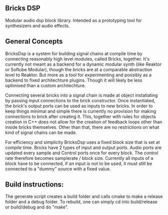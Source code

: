 Bricks DSP
-------------------
Modular audio dsp block library. Intended as a prototyping tool for synthesizers and audio effects. 

General Concepts
-------------------
BricksDsp is a system for building signal chains at compile time by connecting reasonably high level modules, called Bricks, together. It's currently not meant as a backend for a dynamic modular synth (like Reaktor or Softube Modular), though the bricks are at a comparable abstraction level to Reaktor. But more as a tool for experimenting and possibly as a backend to fixed architechture plugins. Though it will likely be less optimised than a custom architechture.

Connecting several bricks into a signal chain is made at object instatiating by passing input connections to the brick constructor. Once instantiated, the brick's output ports can be used as inputs to new bricks. In order to keep things minimal and simple there is currently no provision for making connections to brick after creating it. This, together with rules for objects creation in C++ does not allow for the creation of feedback loops other than inside bricks themselves. Other than that, there are no restrictions on what kind of signal chains can be made.

For efficiency and simplicity BricksDsp uses a fixed block size that is set at compile time. Bricks have 2 types of input and output ports. Audio ports are updated every sample and Control ports once for every block. The control rate therefore becomes samplerate / block size. Currently all inputs of a block have to be connected, if an input is not to be used, it must still be connected to a "dummy" source with a fixed value.

Build instructions:
-------------------
The generate script creates a build folder and calls cmake to make a release folder and a debug folder. To rebuild, one can simply cd into build/release or build/debug and do "make".


